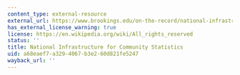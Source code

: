 ```yaml
---
content_type: external-resource
external_url: https://www.brookings.edu/on-the-record/national-infrastructure-for-community-statistics-an-overview/
has_external_license_warning: true
license: https://en.wikipedia.org/wiki/All_rights_reserved
status: ''
title: National Infrastructure for Community Statistics
uid: a68eaef7-a329-4067-b3e2-60d821fe5247
wayback_url: ''
---
```

